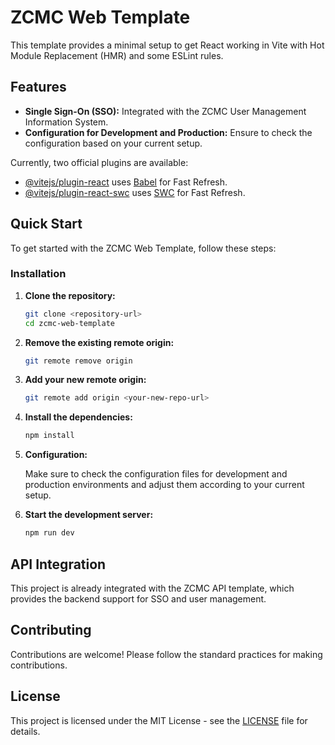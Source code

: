 # ZCMC Web Template

This template provides a minimal setup to get React working in Vite with Hot Module Replacement (HMR) and some ESLint rules.

## Features

- **Single Sign-On (SSO):** Integrated with the ZCMC User Management Information System.
- **Configuration for Development and Production:** Ensure to check the configuration based on your current setup.

Currently, two official plugins are available:

- [@vitejs/plugin-react](https://github.com/vitejs/vite-plugin-react/blob/main/packages/plugin-react/README.md) uses [Babel](https://babeljs.io/) for Fast Refresh.
- [@vitejs/plugin-react-swc](https://github.com/vitejs/vite-plugin-react-swc) uses [SWC](https://swc.rs/) for Fast Refresh.

## Quick Start

To get started with the ZCMC Web Template, follow these steps:

### Installation

1. **Clone the repository:**

   ```bash
   git clone <repository-url>
   cd zcmc-web-template
   ```

2. **Remove the existing remote origin:**

   ```bash
   git remote remove origin
   ```

3. **Add your new remote origin:**

   ```bash
   git remote add origin <your-new-repo-url>
   ```

4. **Install the dependencies:**

   ```bash
   npm install
   ```

5. **Configuration:**

   Make sure to check the configuration files for development and production environments and adjust them according to your current setup.

6. **Start the development server:**

   ```bash
   npm run dev
   ```

## API Integration

This project is already integrated with the ZCMC API template, which provides the backend support for SSO and user management.

## Contributing

Contributions are welcome! Please follow the standard practices for making contributions.

## License

This project is licensed under the MIT License - see the [LICENSE](LICENSE) file for details.
